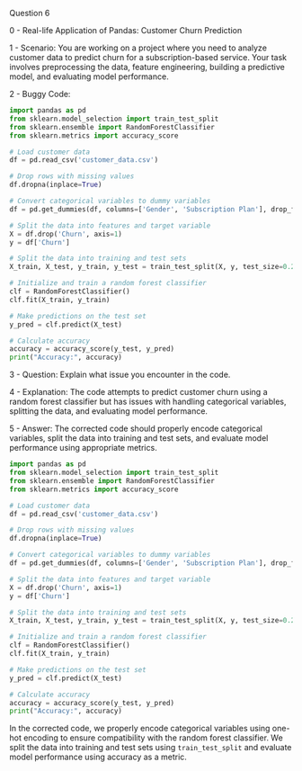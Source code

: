 Question 6

0 - Real-life Application of Pandas: Customer Churn Prediction

1 - Scenario:
You are working on a project where you need to analyze customer data to predict churn for a subscription-based service. Your task involves preprocessing the data, feature engineering, building a predictive model, and evaluating model performance.

2 - Buggy Code:
```python
import pandas as pd
from sklearn.model_selection import train_test_split
from sklearn.ensemble import RandomForestClassifier
from sklearn.metrics import accuracy_score

# Load customer data
df = pd.read_csv('customer_data.csv')

# Drop rows with missing values
df.dropna(inplace=True)

# Convert categorical variables to dummy variables
df = pd.get_dummies(df, columns=['Gender', 'Subscription Plan'], drop_first=True)

# Split the data into features and target variable
X = df.drop('Churn', axis=1)
y = df['Churn']

# Split the data into training and test sets
X_train, X_test, y_train, y_test = train_test_split(X, y, test_size=0.2, random_state=42)

# Initialize and train a random forest classifier
clf = RandomForestClassifier()
clf.fit(X_train, y_train)

# Make predictions on the test set
y_pred = clf.predict(X_test)

# Calculate accuracy
accuracy = accuracy_score(y_test, y_pred)
print("Accuracy:", accuracy)
```

3 - Question:
Explain what issue you encounter in the code.

4 - Explanation:
The code attempts to predict customer churn using a random forest classifier but has issues with handling categorical variables, splitting the data, and evaluating model performance.

5 - Answer:
The corrected code should properly encode categorical variables, split the data into training and test sets, and evaluate model performance using appropriate metrics.
```python
import pandas as pd
from sklearn.model_selection import train_test_split
from sklearn.ensemble import RandomForestClassifier
from sklearn.metrics import accuracy_score

# Load customer data
df = pd.read_csv('customer_data.csv')

# Drop rows with missing values
df.dropna(inplace=True)

# Convert categorical variables to dummy variables
df = pd.get_dummies(df, columns=['Gender', 'Subscription Plan'], drop_first=True)

# Split the data into features and target variable
X = df.drop('Churn', axis=1)
y = df['Churn']

# Split the data into training and test sets
X_train, X_test, y_train, y_test = train_test_split(X, y, test_size=0.2, random_state=42)

# Initialize and train a random forest classifier
clf = RandomForestClassifier()
clf.fit(X_train, y_train)

# Make predictions on the test set
y_pred = clf.predict(X_test)

# Calculate accuracy
accuracy = accuracy_score(y_test, y_pred)
print("Accuracy:", accuracy)
```
In the corrected code, we properly encode categorical variables using one-hot encoding to ensure compatibility with the random forest classifier. We split the data into training and test sets using `train_test_split` and evaluate model performance using accuracy as a metric.
